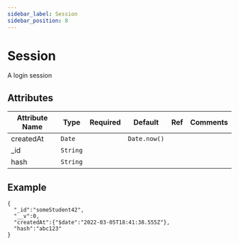 ```yaml
---
sidebar_label: Session
sidebar_position: 8
---
```


# Session

A login session

## Attributes

| Attribute Name | Type     | Required | Default      | Ref | Comments |
| -------------- | -------- | -------- | ------------ | --- | -------- |
| createdAt      | `Date`   |          | `Date.now()` |     |          |
| \_id           | `String` |          |              |     |          |
| hash           | `String` |          |              |     |          |

## Example

```
{
  "_id":"someStudent42",
  "__v":0,
  "createdAt":{"$date":"2022-03-05T18:41:38.555Z"},
  "hash":"abc123"
}
```
